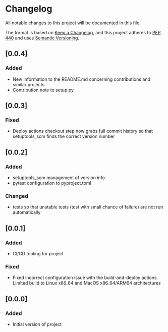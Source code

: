# Changelog

All notable changes to this project will be documented in this file.

The format is based on [Keep a Changelog](https://keepachangelog.com/en/1.0.0/),
and this project adheres to [PEP 440](https://www.python.org/dev/peps/pep-0440/)
and uses [Semantic Versioning](https://semver.org/spec/v2.0.0.html).

## [0.0.4]
### Added
* New information to the README.md concerning contributions and similar projects
* Contribution note to setup.py

## [0.0.3]
### Fixed
* Deploy actions checkout step now grabs full commit history so that setuptools_scm finds the correct version number

## [0.0.2]

### Added
* setuptools_scm management of version info
* pytest configuration to pyproject.toml

### Changed
* tests so that unstable tests (test with small chance of failure) are not run automatically

## [0.0.1]

### Added
* CI/CD tooling for project

### Fixed
* Fixed incorrect configuration issue with the build-and-deploy actions. Limited build to Linux x86_64 and MacOS x86_64/ARM64 architectures

## [0.0.0]

### Added
* Initial version of project
